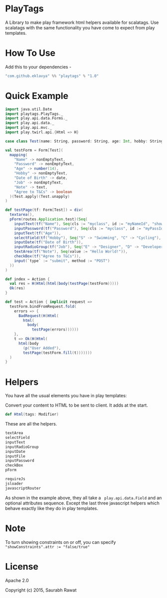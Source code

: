 PlayTags
===============

A Library to make play framework html helpers available for scalatags.
Use scalatags with the same functionality you have come to expect from play templates.

How To Use
===========
Add this to your dependencies -
```scala
"com.github.eklavya" %% "playtags" % "1.0"
```

Quick Example
=============
  ```scala
import java.util.Date  
import playtags.PlayTags._
import play.api.data.Forms._
import play.api.data._
import play.api.mvc._
import play.twirl.api.{Html => H}

case class Test(name: String, password: String, age: Int, hobby: String, dob: Date, job: String, note: String, agree: Boolean)

  val testForm = Form[Test](
    mapping(
      "Name" -> nonEmptyText,
      "Password" -> nonEmptyText,
      "Age" -> number(14),
      "Hobby" -> nonEmptyText,
      "Date of Birth" -> date,
      "Job" -> nonEmptyText,
      "Note" -> text,
      "Agree to T&Cs" -> boolean
    )(Test.apply)(Test.unapply)
  )

  def testPage(tf: Form[Test]) = div(
    textarea(),
    pForm(routes.Application.test)(Seq(
      inputText(tf("Name"), Seq(cls := "myclass", id := "myNameId", "showConstraints".attr := "false")),
      inputPassword(tf("Password"), Seq(cls := "myclass", id := "myPassId")),
      inputText(tf("Age")),
      selectField(tf("Hobby"), Seq("S" -> "Swimming", "C" -> "Cycling"), Seq(cls := "myclass", id := "myHobbyId")),
      inputDate(tf("Date of Birth")),
      inputRadioGroup(tf("Job"), Seq("E" -> "Designer", "D" -> "Developer", "H" -> "Hacker")),
      textArea(tf("Note"), Seq(value := "Hello World!")),
      checkBox(tf("Agree to T&Cs")),
      input(`type` := "submit", method := "POST")
    ))
  )

  def index = Action {
    val res = H(Html(html(body(testPage(testForm)))))
    Ok(res)
  }

  def test = Action { implicit request =>
    testForm.bindFromRequest.fold(
      errors => {
        BadRequest(H(Html(
          html(
            body(
              testPage(errors))))))
      },
      t => Ok(H(Html(
        html(body
          (p("User Added"),
          testPage(testForm.fill(t)))))))
    )
  }
  ```
Helpers
=======
You have all the usual elements you have in play templates:

Convert your content to HTML to be sent to client. It adds <!DOCTYPE HTML> at the start.
```scala
def Html(tags: Modifier)
```

These are all the helpers.

```scala
textArea
selectField
inputText
inputRadioGroup
inputDate
inputFile
inputPassword
checkBox
pForm

requireJs
jsloader
javascriptRouter
```
As shown in the example above, they all take a ``` play.api.data.Field``` and an optional attributes sequence. Except the last three javascript helpers which behave exactly like they do in play templates.

Note
====
To turn showing constraints on or off, you can specify ```"showConstraints".attr := "false/true"```

License
=======
Apache 2.0

Copyright (c) 2015, Saurabh Rawat
